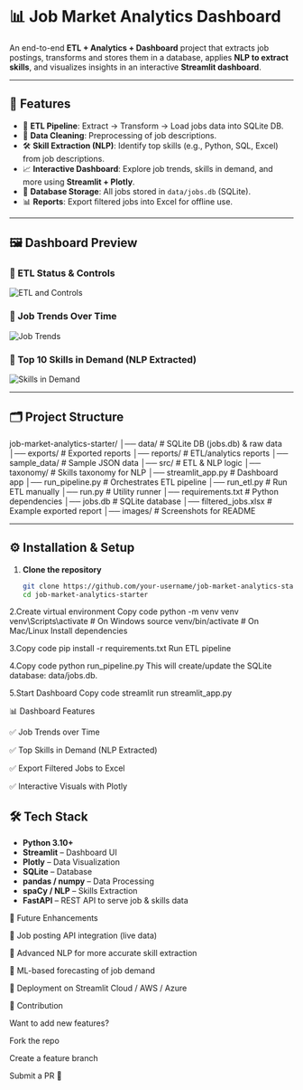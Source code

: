 # 📊 Job Market Analytics Dashboard

An end-to-end **ETL + Analytics + Dashboard** project that extracts job postings, transforms and stores them in a database, applies **NLP to extract skills**, and visualizes insights in an interactive **Streamlit dashboard**.

---

## 🚀 Features
- 🔄 **ETL Pipeline**: Extract → Transform → Load jobs data into SQLite DB.  
- 🧹 **Data Cleaning**: Preprocessing of job descriptions.  
- 🛠 **Skill Extraction (NLP)**: Identify top skills (e.g., Python, SQL, Excel) from job descriptions.  
- 📈 **Interactive Dashboard**: Explore job trends, skills in demand, and more using **Streamlit + Plotly**.  
- 💾 **Database Storage**: All jobs stored in `data/jobs.db` (SQLite).  
- 📊 **Reports**: Export filtered jobs into Excel for offline use.  

---

## 🖼️ Dashboard Preview  

### 🔹 ETL Status & Controls  
![ETL and Controls](images/etl_controls.png)

### 🔹 Job Trends Over Time  
![Job Trends](images/job_trends.png)

### 🔹 Top 10 Skills in Demand (NLP Extracted)  
![Skills in Demand](images/skills_in_demand.png)

---

## 🗂️ Project Structure

job-market-analytics-starter/
│── data/ # SQLite DB (jobs.db) & raw data
│── exports/ # Exported reports
│── reports/ # ETL/analytics reports
│── sample_data/ # Sample JSON data
│── src/ # ETL & NLP logic
│── taxonomy/ # Skills taxonomy for NLP
│── streamlit_app.py # Dashboard app
│── run_pipeline.py # Orchestrates ETL pipeline
│── run_etl.py # Run ETL manually
│── run.py # Utility runner
│── requirements.txt # Python dependencies
│── jobs.db # SQLite database
│── filtered_jobs.xlsx # Example exported report
│── images/ # Screenshots for README


---

## ⚙️ Installation & Setup

1. **Clone the repository**
   ```bash
   git clone https://github.com/your-username/job-market-analytics-starter.git
   cd job-market-analytics-starter
2.Create virtual environment
Copy code
python -m venv venv
venv\Scripts\activate   # On Windows
source venv/bin/activate  # On Mac/Linux
Install dependencies


3.Copy code
pip install -r requirements.txt
Run ETL pipeline

4.Copy code
python run_pipeline.py
This will create/update the SQLite database: data/jobs.db.

5.Start Dashboard
Copy code
streamlit run streamlit_app.py

📊 Dashboard Features

✅ Job Trends over Time

✅ Top Skills in Demand (NLP Extracted)

✅ Export Filtered Jobs to Excel

✅ Interactive Visuals with Plotly

## 🛠 Tech Stack
- **Python 3.10+**
- **Streamlit** – Dashboard UI
- **Plotly** – Data Visualization
- **SQLite** – Database
- **pandas / numpy** – Data Processing
- **spaCy / NLP** – Skills Extraction
- **FastAPI** – REST API to serve job & skills data


🙌 Future Enhancements

🔹 Job posting API integration (live data)

🔹 Advanced NLP for more accurate skill extraction

🔹 ML-based forecasting of job demand

🔹 Deployment on Streamlit Cloud / AWS / Azure

🤝 Contribution

Want to add new features?

Fork the repo

Create a feature branch

Submit a PR 🚀
